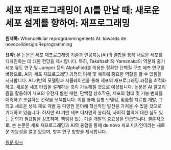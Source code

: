 # 세포 재프로그래밍이 AI를 만날 때: 새로운 세포 설계를 향하여: 재프로그래밍

**원제목:** Whencellular reprogrammingmeets AI: towards de novocelldesign:Reprogramming

**요약:** 본 논문은 세포 재프로그래밍 기술과 인공지능(AI)의 결합을 통해 새로운 세포를 디자인하는 데 대한 전망을 제시합니다.  특히,  Takahashi와 Yamanaka의 역분화 줄기세포 유도 연구 및 Jumper 등의 AlphaFold를 이용한 정확한 단백질 구조 예측 연구를 바탕으로, AI가 세포 재프로그래밍 과정의 이해 및 예측에 중요한 역할을 할 수 있음을 시사합니다.  AI 기반의 모델링과 시뮬레이션을 통해 세포의 재프로그래밍 과정을 최적화하고,  새로운 세포 타입을 설계하는 것이 가능해질 것으로 예상됩니다.  논문은  AI 알고리즘을 활용하여  세포의 유전자 발현 패턴, 단백질 상호작용, 세포의 형태 및 기능 변화를 예측하고 조절하는 전략을 모색합니다.  이를 통해 질병 모델링,  맞춤형 치료법 개발,  그리고  새로운 생체 재료 개발 등 다양한 분야에 혁신적인 발전을 가져올 수 있을 것으로 기대하고 있습니다.  하지만  AI 기반 세포 디자인의 윤리적, 사회적 함의에 대한 심도 있는 논의가 필요함을 강조하며, 책임감 있는 기술 개발의 중요성을 언급합니다.  결론적으로,  본 논문은 세포 재프로그래밍과 AI의 융합을 통해  de novo 세포 디자인이라는 새로운 가능성을 열고 있으며,  향후 연구 방향을 제시합니다.

[원문 링크](https://www.nature.com/articles/s41576-025-00878-3)

